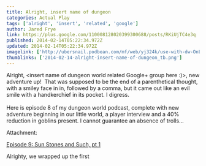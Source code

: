 ```yaml
---
title: Alright, insert name of dungeon
categories: Actual Play
tags: ['alright', 'insert', 'related', 'google']
author: Jared Frye
link: https://plus.google.com/110008128020399300688/posts/RKiUjTC4e3q
published: 2014-02-14T05:22:34.972Z
updated: 2014-02-14T05:22:34.972Z
imagelink: ['http://ubersnail.podbean.com/mf/web/yj324k/use-with-dw-OnLight-BW.png']
thumblinks: ['2014-02-14-alright-insert-name-of-dungeon_tb.png']
---
```


Alright, &lt;insert name of dungeon world related Google+ group here :)&gt;, new adventure up!  That was supposed to be the end of a parenthetical thought, with a smiley face in in, followed by a comma, but it came out like an evil smile with a handkerchief in its pocket. I digress.<br /><br />Here is episode 8 of my dungeon world podcast, complete with new adventure beginning in our little world, a player interview and a 40% reduction in goblins present. I cannot guarantee an absence of trolls...


Attachment:

<a href='http://ubersnail.podbean.com/2014/02/13/episode-9-sun-stones-and-such-pt-1/#.Uv2miwqenhs.google_plusone_share'>Episode 9: Sun Stones and Such, pt 1</a>


Alrighty, we wrapped up the first 